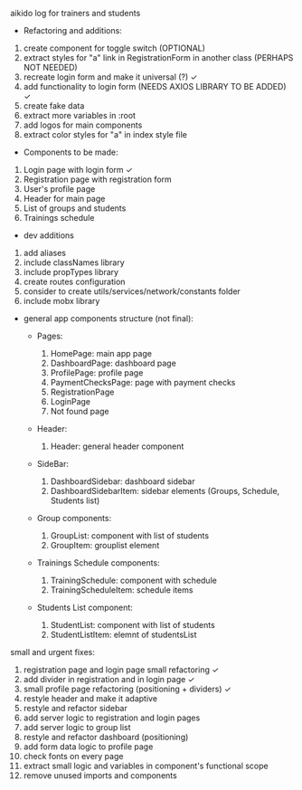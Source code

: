 aikido log for trainers and students

- Refactoring and additions:
1) create component for toggle switch (OPTIONAL)
2) extract styles for "a" link in RegistrationForm in another class (PERHAPS NOT NEEDED)
3) recreate login form and make it universal (?) &checkmark;
4) add functionality to login form (NEEDS AXIOS LIBRARY TO BE ADDED) &checkmark;
5) create fake data 
6) extract more variables in :root 
7) add logos for main components
8) extract color styles for "a" in index style file

- Components to be made:
1) Login page with login form &checkmark;
2) Registration page with registration form
3) User's profile page
4) Header for main page
5) List of groups and students
6) Trainings schedule

- dev additions
1) add aliases
2) include classNames library
3) include propTypes library
4) create routes configuration
5) consider to create utils/services/network/constants folder
6) include mobx library


- general app components structure (not final):
    - Pages:
        1) HomePage: main app page
        2) DashboardPage: dashboard page
        3) ProfilePage: profile page
        4) PaymentChecksPage: page with payment checks
        5) RegistrationPage
        6) LoginPage
        7) Not found page

    - Header:
        1) Header: general header component

    - SideBar:
        1) DashboardSidebar: dashboard sidebar
        2) DashboardSidebarItem: sidebar elements (Groups, Schedule, Students list)

    - Group components:
        1) GroupList: component with list of students
        2) GroupItem: grouplist element

    - Trainings Schedule components:
        1) TrainingSchedule: component with schedule
        2) TrainingScheduleItem: schedule items

    - Students List component:
        1) StudentList: component with list of students
        2) StudentListItem: elemnt of studentsList


small and urgent fixes:
1) registration page and login page small refactoring &checkmark;
1) add divider in registration and in login page &checkmark;
3) small profile page refactoring (positioning + dividers) &checkmark;
4) restyle header and make it adaptive
5) restyle and refactor sidebar
6) add server logic to registration and login pages
7) add server logic to group list
8) restyle and refactor dashboard (positioning)
9) add form data logic to profile page
9) check fonts on every page
10) extract small logic and variables in component's functional scope 
11) remove unused imports and components